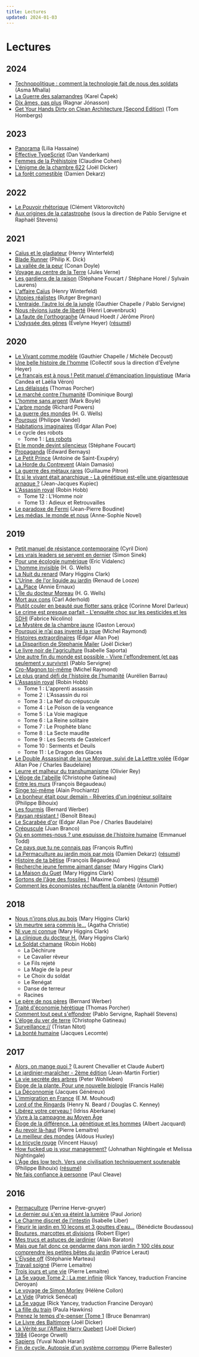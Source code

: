 ```yaml
---
title: Lectures
updated: 2024-01-03
---
```


# Lectures

## 2024

* [Technopolitique : comment la technologie fait de nous des soldats](https://www.seuil.com/ouvrage/technopolitique-asma-mhalla/9782021548549) (Asma Mhalla)
* [La Guerre des salamandres](https://fr.m.wikipedia.org/wiki/La_Guerre_des_salamandres) (Karel Čapek)
* [Dix âmes, pas plus](https://www.editionspoints.com/ouvrage/dix-ames-pas-plus-ragnar-jonasson/9782757896778) (Ragnar Jónasson)
* [Get Your Hands Dirty on Clean Architecture (Second Edition)](https://www.packtpub.com/product/get-your-hands-dirty-on-clean-architecture-second-edition/9781805128373) (Tom Hombergs)

## 2023

* [Panorama](https://www.librairie-gallimard.com/livre/9782073035059-panorama-lilia-hassaine/) (Lilia Hassaine)
* [Effective TypeScript](https://effectivetypescript.com/) (Dan Vanderkam)
* [Femmes de la Préhistoire](https://www.tallandier.com/livre/femmes-de-la-prehistoire/) (Claudine Cohen)
* [L'énigme de la chambre 622](https://www.rosiewolfe.com/catalogue/joel-dicker/lenigme-de-la-chambre-622) (Joël Dicker)
* [La forêt comestible](https://www.terran.fr/produit/101/9782359811476/la-foret-comestible) (Damien Dekarz)

## 2022

* [Le Pouvoir rhétorique](https://www.seuil.com/ouvrage/le-pouvoir-rhetorique-clement-viktorovitch/9782021465877) (Clément Viktorovitch)
* [Aux origines de la catastrophe](http://www.editionslesliensquiliberent.fr/livre-Aux_origines_de_la_catastrophe-9791020908346-1-1-0-1.html) (sous la direction de Pablo Servigne et Raphaël Stevens)

## 2021

* [Caïus et le gladiateur](https://www.livredepochejeunesse.com/caius-et-le-gladiateur-2426) (Henry Winterfeld)
* [Blade Runner](https://www.jailu.com/blade-runner/9782290094495) (Philip K. Dick)
* [La vallée de la peur](https://fr.wikipedia.org/wiki/La_Vall%C3%A9e_de_la_peur) (Conan Doyle)
* [Voyage au centre de la Terre](https://fr.wikipedia.org/wiki/Voyage_au_centre_de_la_Terre) (Jules Verne)
* [Les gardiens de la raison](https://www.editionsladecouverte.fr/les_gardiens_de_la_raison-9782348046155) (Stéphane Foucart / Stéphane Horel / Sylvain Laurens)
* [L'affaire Caïus](https://www.livredepochejeunesse.com/l-affaire-caius-2138) (Henry Winterfeld)
* [Utopies réalistes](https://www.seuil.com/ouvrage/utopies-realistes-rutger-bregman/9782021361872) (Rutger Bregman)
* [L’entraide, l’autre loi de la jungle](http://www.editionslesliensquiliberent.fr/livre-L_Entraide-566-1-1-0-1.html) (Gauthier Chapelle / Pablo Servigne)
* [Nous rêvions juste de liberté](https://editions.flammarion.com/nous-revions-juste-de-liberte/9782081307285) (Henri Lœvenbruck)
* [La faute de l'orthographe](https://www.editionstextuel.com/livre/la-faute-de-lorthographe) (Arnaud Hoedt / Jérôme Piron)
* [L'odyssée des gênes](https://editions.flammarion.com/lodyssee-des-genes/9782081428225) (Évelyne Heyer) ([résumé](/post/livre-l-odyssee-des-genes/))

## 2020

* [Le Vivant comme modèle](https://www.albin-michel.fr/ouvrages/le-vivant-comme-modele-9782226451408) (Gauthier Chapelle / Michèle Decoust)
* [Une belle histoire de l'homme](https://editions.flammarion.com/une-belle-histoire-de-lhomme/9782081366718) (Collectif sous la direction d'Évelyne Heyer)
* [Le français est à nous ! Petit manuel d'émancipation linguistique](https://www.editionsladecouverte.fr/catalogue/index-Le_fran__ais_est____nous__-9782348041877.html) (Maria Candea et Laélia Véron)
* [Les délaissés](https://www.fayard.fr/documents-temoignages/les-delaisses-9782213711959) (Thomas Porcher)
* [Le marché contre l'humanité](https://www.puf.com/content/Le_march%C3%A9_contre_lhumanit%C3%A9) (Dominique Bourg)
* [L'homme sans argent](http://www.arenes.fr/livre/lhomme-sans-argent/) (Mark Boyle)
* [L'arbre monde](https://www.lisez.com/livre-de-poche/larbre-monde/9782264074430) (Richard Powers)
* [La guerre des mondes](http://www.gallimard.fr/Catalogue/GALLIMARD/Folio/Folio-plus/La-Guerre-des-mondes) (H. G. Wells)
* [Pourquoi](https://www.livredepoche.com/livre/pourquoi-9782253135487) (Philippe Vandel)
* [Habitations imaginaires](https://www.editions-allia.com/fr/livre/110/habitations-imaginaires) (Edgar Allan Poe)
* Le cycle des robots
    * Tome 1 : [Les robots](https://www.jailu.com/Catalogue/science-fiction/le-cycle-des-robots-1-les-robots)
* [Et le monde devint silencieux](https://www.seuil.com/ouvrage/et-le-monde-devint-silencieux-stephane-foucart/9782021427424) (Stéphane Foucart)
* [Propaganda](https://www.editionsladecouverte.fr/catalogue/index-Propaganda-9782355220012.html) (Edward Bernays)
* [Le Petit Prince](https://fr.wikipedia.org/wiki/Antoine_de_Saint-Exup%C3%A9ry) (Antoine de Saint-Exupéry)
* [La Horde du Contrevent](http://www.gallimard.fr/Catalogue/GALLIMARD/Folio/Folio-SF/La-Horde-du-Contrevent3) (Alain Damasio)
* [La guerre des métaux rares](http://www.editionslesliensquiliberent.fr/livre-La_guerre_des_m%C3%A9taux_rares-585-1-1-0-1.html) (Guillaume Pitron)
* [Et si le vivant était anarchique - La génétique est-elle une gigantesque arnaque ?](http://www.editionslesliensquiliberent.fr/livre-Et_si_le_vivant_%C3%83%C2%A9tait_anarchique-9791020907936-1-1-0-1.html) (Jean-Jacques Kupiec)
* [L'Assassin royal](https://fr.wikipedia.org/wiki/L%27Assassin_royal) (Robin Hobb)
    * Tome 12 : L'Homme noir
    * Tome 13 : Adieux et Retrouvailles
* [Le paradoxe de Fermi](http://www.gallimard.fr/Catalogue/GALLIMARD/Folio/Folio-SF/Le-paradoxe-de-Fermi) (Jean-Pierre Boudine)
* [Les médias, le monde et nous](https://www.actes-sud.fr/catalogue/economie/les-medias-le-monde-et-nous) (Anne-Sophie Novel)

## 2019

* [Petit manuel de résistance contemporaine](https://www.actes-sud.fr/catalogue/societe/petit-manuel-de-resistance-contemporaine) (Cyril Dion)
* [Les vrais leaders se servent en dernier](https://www.pearson.fr/fr/book/?gcoi=27440100417600) (Simon Sinek)
* [Pour une écologie numérique](https://www.lespetitsmatins.fr/collections/pour-une-ecologie-numerique/) (Eric Vidalenc)
* [L'homme invisible](https://fr.wikipedia.org/wiki/L%27Homme_invisible_(roman)) (H. G. Wells)
* [La Nuit du renard](https://fr.wikipedia.org/wiki/La_Nuit_du_renard) (Mary Higgins Clark)
* [L'Urine, de l'or liquide au jardin](https://www.terran.fr/catalogue/jardiner-naturel/urine-or-liquide-jardin-de-looze-livre-editions-terran.html) (Renaud de Looze)
* [La_Place](https://fr.wikipedia.org/wiki/La_Place) (Annie Ernaux)
* [L'Île du docteur Moreau](https://fr.wikipedia.org/wiki/L'%C3%8Ele_du_docteur_Moreau) (H. G. Wells)
* [Mort aux cons](https://www.livredepoche.com/livre/mort-aux-cons-9782253124870) (Carl Aderhold)
* [Plutôt couler en beauté que flotter sans grâce](http://www.editionslibertalia.com/catalogue/la-petite-litteraire/corinne-morel-darleux-plutot-couler-en-beaute) (Corinne Morel Darleux)
* [Le crime est presque parfait - L'enquête choc sur les pesticides et les SDHI](http://www.editionslesliensquiliberent.fr/livre-Le_crime_est_presque_parfait-572-1-1-0-1.html) (Fabrice Nicolino)
* [Le Mystère de la chambre jaune](https://fr.wikipedia.org/wiki/Le_Myst%C3%A8re_de_la_chambre_jaune) (Gaston Leroux)
* [Pourquoi je n’ai pas inventé la roue](https://www.odilejacob.fr/catalogue/sciences/biologie/pourquoi-je-nai-pas-invente-la-roue_9782738127747.php) (Michel Raymond)
* [Histoires extraordinaires](https://fr.wikipedia.org/wiki/Histoires_extraordinaires) (Edgar Allan Poe)
* [La Disparition de Stephanie Mailer](https://www.editionsdefallois.com/livre/disparition-de-stephanie-mailer/) (Joël Dicker)
* [Le livre noir de l'agriculture](https://www.fayard.fr/documents-temoignages/le-livre-noir-de-lagriculture-9782213656038) (Isabelle Saporta)
* [Une autre fin du monde est possible - Vivre l'effondrement (et pas seulement y survivre)](http://www.seuil.com/ouvrage/une-autre-fin-du-monde-est-possible-pablo-servigne/9782021332582) (Pablo Servigne)
* [Cro-Magnon toi-même](http://www.seuil.com/ouvrage/cro-magnon-toi-meme-michel-raymond/9782757821503) (Michel Raymond)
* [Le plus grand défi de l'histoire de l'humanité](http://www.michel-lafon.fr/livre/2255-Le_plus_grand_defi_de_l_histoire_de_l_humanite.html) (Aurélien Barrau)
* [L'Assassin royal](https://fr.wikipedia.org/wiki/L%27Assassin_royal) (Robin Hobb)
    * Tome 1 : L'apprenti assassin
    * Tome 2 : L'Assassin du roi
    * Tome 3 : La Nef du crépuscule
    * Tome 4 : Le Poison de la vengeance
    * Tome 5 : La Voie magique
    * Tome 6 : La Reine solitaire
    * Tome 7 : Le Prophète blanc
    * Tome 8 : La Secte maudite
    * Tome 9 : Les Secrets de Castelcerf
    * Tome 10 : Serments et Deuils
    * Tome 11 : Le Dragon des Glaces
* [Le Double Assassinat de la rue Morgue, suivi de La Lettre volée](https://www.livredepoche.com/livre/le-double-assassinat-de-la-rue-morgue-suivi-de-la-lettre-volee-9782253082699) (Edgar Allan Poe / Charles Baudelaire)
* [Leurre et malheur du transhumanisme](https://www.editionsddb.fr/livre/fiche/leurre-et-malheur-du-transhumanisme-9782220095516) (Olivier Rey)
* [L'éloge de l'abeille](https://editions.flammarion.com/Catalogue/hors-collection/documents-temoignages-et-essais-d-actualite/eloge-de-labeille) (Christophe Gatineau)
* [Entre les murs](http://www.gallimard.fr/Catalogue/GALLIMARD/Folio/Folio/Entre-les-murs) (François Bégaudeau)
* [Singe toi-même](https://www.odilejacob.fr/catalogue/sciences/genetique/singe-toi-meme_9782738146991.php) (Alain Prochiantz)
* [Le bonheur était pour demain - Rêveries d'un ingénieur solitaire](http://www.seuil.com/ouvrage/le-bonheur-etait-pour-demain-philippe-bihouix/9782021388619) (Philippe Bihouix)
* [Les fourmis](https://www.albin-michel.fr/ouvrages/les-fourmis-9782226052575) (Bernard Werber)
* [Paysan résistant&nbsp;!](https://www.fayard.fr/documents-temoignages/paysan-resistant-9782213706092) (Benoît Biteau)
* [Le Scarabée d'or](http://www.gallimard.fr/Catalogue/GALLIMARD/Folio/Folio-classique/Prescriptions/Le-Scarabee-d-or) (Edgar Allan Poe / Charles Baudelaire)
* [Crépuscule](https://audiable.com/boutique/cat_document/crepuscule/) (Juan Branco)
* [Où en sommes-nous ? une esquisse de l'histoire humaine](http://www.seuil.com/ouvrage/ou-en-sommes-nous-emmanuel-todd/9782021319002) (Emmanuel Todd)
* [Ce pays que tu ne connais pas](http://www.arenes.fr/livre/ce-pays-que-tu-ne-connais-pas/) (François Ruffin)
* [La Permaculture au jardin mois par mois](https://www.terran.fr/permaculture-jardin-mois-par-mois-dekarz-livre-editions-terran.html) (Damien Dekarz) ([résumé](/post/livre-la-permaculture-au-jardin-mois-par-mois/))
* [Histoire de ta bêtise](https://www.fayard.fr/pauvert/histoire-de-ta-betise-9782720215629) (François Bégaudeau)
* [Recherche jeune femme aimant danser](https://www.albin-michel.fr/ouvrages/recherche-jeune-femme-aimant-danser-9782226053886) (Mary Higgins Clark)
* [La Maison du Guet](https://www.albin-michel.fr/ouvrages/la-maison-du-guet-9782226020444) (Mary
    Higgins Clark)
* [Sortons de l'âge des fossiles !](http://www.seuil.com/ouvrage/sortons-de-l-age-des-fossiles-maxime-combes/9782021160765) (Maxime Combes) ([résumé](/post/livre-sortons-de-l-age-des-fossiles/))
* [Comment les économistes réchauffent la planète](http://www.seuil.com/ouvrage/comment-les-economistes-rechauffent-la-planete-antonin-pottier/9782021302417) (Antonin Pottier)

## 2018

* [Nous n'irons plus au bois](https://fr.wikipedia.org/wiki/Nous_n%27irons_plus_au_bois_%28roman%29) (Mary Higgins Clark)
* [Un meurtre sera commis
    le…](https://fr.wikipedia.org/wiki/Un_meurtre_sera_commis_le...) (Agatha Christie)
* [Ni vue ni connue](https://fr.wikipedia.org/wiki/Ni_vue,_ni_connue) (Mary Higgins Clark)
* [La clinique du docteur
    H.](https://www.albin-michel.fr/ouvrages/la-clinique-du-docteur-h-9782226011503) (Mary Higgins Clark)
* [Le Soldat chamane](https://fr.wikipedia.org/wiki/Le_Soldat_chamane) (Robin Hobb)
    * La Déchirure
    * Le Cavalier rêveur
    * Le Fils rejeté
    * La Magie de la peur
    * Le Choix du soldat
    * Le Renégat
    * Danse de terreur
    * Racines
* [Le père de nos
    pères](https://fr.wikipedia.org/wiki/Le_P%C3%A8re_de_nos_p%C3%A8res) (Bernard Werber)
* [Traité d'économie
    hérétique](https://www.fayard.fr/documents-temoignages/traite-deconomie-heretique-9782213705903) (Thomas Porcher)
* [Comment tout peut
    s'effondrer](http://www.seuil.com/ouvrage/comment-tout-peut-s-effondrer-pablo-servigne/9782021223316)
    (Pablo Servigne, Raphaël Stevens)
* [L'éloge du ver de
    terre](https://editions.flammarion.com/Catalogue/hors-collection/nature-et-animaux/eloge-du-ver-de-terre) (Christophe Gatineau)
* [Surveillance://](http://standblog.org/blog/pages/Surveillance) (Tristan Nitot)
* [La bonté
    humaine](https://www.odilejacob.fr/catalogue/psychologie/psychologie-generale/bonte-humaine_9782738127105.php) (Jacques Lecomte)


## 2017

* [Alors, on mange quoi ?](http://www.fayard.fr/alors-mange-quoi-9782213700847) (Laurent Chevallier et Claude Aubert)
* [Le jardinier-maraîcher - 2ème
  édition](http://lejardiniermaraicher.com/livre/) (Jean-Martin Fortier)
* [La vie secrète des arbres](http://www.arenes.fr/livre/vie-secrete-arbres/) (Peter Wohlleben)
* [Éloge de la plante. Pour une nouvelle
  biologie](http://www.seuil.com/ouvrage/eloge-de-la-plante-pour-une-nouvelle-biologie-francis-halle/9782020684989) (Francis Hallé)
* [La
  Déconnomie](http://www.seuil.com/ouvrage/la-deconnomie-jacques-genereux/9782021241198) (Jacques Généreux)
* [L'immigration en France](https://www.fayard.fr/documents-temoignages/limmigration-en-france-9782213704357) (E.M. Mouhoud)
* [Lord of the Ringards](https://www.bragelonne.fr/catalogue/9782811211202-lord-of-the-ringards/) (Henry N. Beard / Douglas C. Kenney)
* [Libérez votre cerveau&nbsp;!](http://www.laffont.fr/site/liberez_votre_cerveau_&100&9782221187586.html) (Idriss Aberkane)
* [Vivre à la campagne au Moyen Âge](https://books.openedition.org/alpara/1978)
* [Éloge de la différence. La génétique et les hommes](http://www.seuil.com/ouvrage/eloge-de-la-difference-la-genetique-et-les-hommes-albert-jacquard/9782020049382) (Albert Jacquard)
* [Au revoir là-haut](http://www.albin-michel.fr/ouvrages/au-revoir-la-haut-9782226249678) (Pierre Lemaitre)
* [Le meilleur des mondes](https://www.pocket.fr/tous-nos-livres/le_meilleur_des_mondes-9782266283038-2/) (Aldous Huxley)
* [Le tricycle rouge](http://www.lechoixdesbibliothecaires.com/livre-172458-le-tricycle-rouge.htm) (Vincent Hauuy)
* [How fucked up is your management?](https://mfbt.ca/how-fucked-up-is-your-management-8a1086eeb4a9) (Johnathan Nightingale et Melissa Nightingale)
* [L'Âge des low tech. Vers une civilisation techniquement soutenable](http://www.seuil.com/ouvrage/l-age-des-low-tech-philippe-bihouix/9782021160727) (Philippe Bihouix) ([résumé](/post/livre-l-age-des-low-tech/))
* [Ne fais confiance à personne](http://www.sonatine-editions.fr/livres/Ne-fais-confiance-a-personne.asp) (Paul Cleave)

## 2016

* [Permaculture](https://www.actes-sud.fr/catalogue/potager-et-jardinage/permaculture-ne) (Perrine Herve-gruyer)
* [Le dernier qui s'en va éteint la lumière](https://www.fayard.fr/documents-temoignages/le-dernier-qui-sen-va-eteint-la-lumiere-9782213699035) (Paul Jorion)
* [Le Charme discret de l'intestin](https://www.actes-sud.fr/catalogue/e-book/le-charme-discret-de-lintestin-epub) (Isabelle Liber)
* [Fleurir le jardin en 10 leçons et 3 gouttes d'eau…](https://www.laboutiquejardinmaison.fr/16997-fleurir-le-jardin-en-10-lecons-et-3-gouttes-d-eau.html) (Bénédicte Boudassou)
* [Boutures, marcottes et divisions](https://www.laboutiquejardinmaison.fr/16983-boutures-marcottes-et-divisions.html) (Robert Elger)
* [Mes trucs et astuces de jardinier](https://editions.flammarion.com/Catalogue/hors-collection/jardin/mes-trucs-et-astuces-de-jardinier) (Alain Baraton)
* [Mais que fait donc ce gendarme dans mon jardin ? 100 clés pour comprendre les
    petites bêtes du jardin](https://www.quae.com/produit/1226/9782759221240/mais-que-fait-donc-ce-gendarme-dans-mon-jardin) (Patrice Leraut)
* [L'Élysée off](https://www.fayard.fr/documents-temoignages/lelysee-9782213699028) (Stéphanie Marteau)
* [Travail soigné](https://www.livredepoche.com/livre/travail-soigne-9782253127383) (Pierre Lemaitre)
* [Trois jours et une vie](https://www.albin-michel.fr/ouvrages/trois-jours-et-une-vie-9782226325730) (Pierre Lemaitre)
* [La 5e vague Tome 2 : La mer infinie](https://www.lisez.com/livre-de-poche/la-5e-vague-tome-02-la-mer-infinie/9782266285896) (Rick Yancey, traduction  Francine Deroyan)
* [Le voyage de Simon Morley](https://fr.wikipedia.org/wiki/Le_Voyage_de_Simon_Morley) (Hélène Collon)
* [Le Vide](http://www.patricksenecal.net/romans/le-vide/) (Patrick Senécal)
* [La 5e vague](https://www.lisez.com/livre-de-poche/la-5e-vague-tome-01/9782266285889) (Rick Yancey, traduction Francine Deroyan)
* [La fille du train](https://www.lisez.com/livre-grand-format/la-fille-du-train/9782355843136) (Paula Hawkins)
* [Prenez le temps d'e-penser (Tome 1](http://www.marabout.com/prenez-le-temps-de-penser-tome-1-9782501104920) (Bruce Benamran)
* [Le Livre des Baltimore](https://www.editionsdefallois.com/livre/le-livre-des-baltimore/) (Joël Dicker)
* [La Vérité sur l'Affaire Harry Quebert](https://www.editionsdefallois.com/livre/la-verite-sur-laffaire-harry-quebert-poche/) (Joël Dicker)
* [1984](http://www.gallimard.fr/Catalogue/GALLIMARD/Du-monde-entier/19842) (George Orwell)
* [Sapiens](https://www.albin-michel.fr/ouvrages/sapiens-9782226257017) (Yuval Noah Harari)
* [Fin de cycle. Autopsie d'un système corrompu](http://www.editionsdelamartiniere.fr/ouvrage/fin-de-cycle/9782732458359) (Pierre Ballester)
